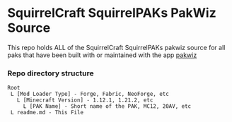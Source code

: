 # SquirrelCraft SquirrelPAKs PakWiz Source

This repo holds ALL of the SquirrelCraft SquirrelPAKs pakwiz source for all paks that have been built with or maintained with 
the app [pakwiz](https://github.com/packwiz/packwiz)

### Repo directory structure

```
Root
 L [Mod Loader Type] - Forge, Fabric, NeoForge, etc
   L [Minecraft Version] - 1.12.1, 1.21.2, etc
     L [PAK Name] - Short name of the PAK, MC12, 20AV, etc
 L readme.md - This File     
```  